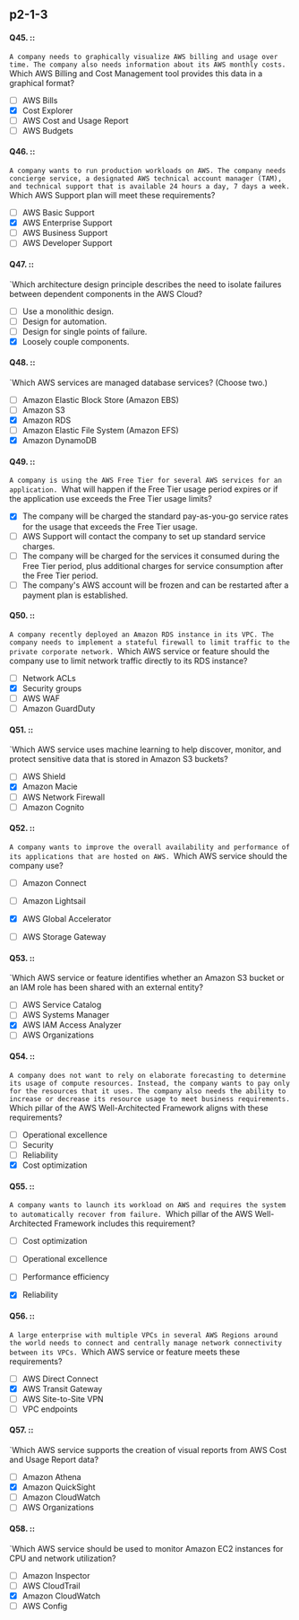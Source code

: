 ## p2-1-3

#### Q45. ::
`A company needs to graphically visualize AWS billing and usage over time. The company also needs information about its AWS monthly costs.
`Which AWS Billing and Cost Management tool provides this data in a graphical format?

- [ ] AWS Bills
- [x] Cost Explorer
- [ ] AWS Cost and Usage Report
- [ ] AWS Budgets

#### Q46. ::
`A company wants to run production workloads on AWS. The company needs concierge service, a designated AWS technical account manager (TAM), and technical support that is available 24 hours a day, 7 days a week.
`Which AWS Support plan will meet these requirements?

- [ ] AWS Basic Support
- [x] AWS Enterprise Support
- [ ] AWS Business Support
- [ ] AWS Developer Support

#### Q47. ::
`Which architecture design principle describes the need to isolate failures between dependent components in the AWS Cloud?

- [ ] Use a monolithic design.
- [ ] Design for automation.
- [ ] Design for single points of failure.
- [x] Loosely couple components.

#### Q48. ::
`Which AWS services are managed database services? (Choose two.)

- [ ] Amazon Elastic Block Store (Amazon EBS)
- [ ] Amazon S3
- [x] Amazon RDS
- [ ] Amazon Elastic File System (Amazon EFS)
- [x] Amazon DynamoDB

#### Q49. ::
`A company is using the AWS Free Tier for several AWS services for an application.
`What will happen if the Free Tier usage period expires or if the application use exceeds the Free Tier usage limits?

- [x] The company will be charged the standard pay-as-you-go service rates for the usage that exceeds the Free Tier usage.
- [ ] AWS Support will contact the company to set up standard service charges.
- [ ] The company will be charged for the services it consumed during the Free Tier period, plus additional charges for service consumption after the Free Tier period.
- [ ] The company's AWS account will be frozen and can be restarted after a payment plan is established.

#### Q50. ::
`A company recently deployed an Amazon RDS instance in its VPC. The company needs to implement a stateful firewall to limit traffic to the private corporate network.
`Which AWS service or feature should the company use to limit network traffic directly to its RDS instance?

- [ ] Network ACLs
- [x] Security groups
- [ ] AWS WAF
- [ ] Amazon GuardDuty

#### Q51. ::
`Which AWS service uses machine learning to help discover, monitor, and protect sensitive data that is stored in Amazon S3 buckets?


- [ ] AWS Shield
- [x] Amazon Macie
- [ ] AWS Network Firewall
- [ ] Amazon Cognito

#### Q52. ::
`A company wants to improve the overall availability and performance of its applications that are hosted on AWS.
`Which AWS service should the company use?

- [ ] Amazon Connect
- [ ] Amazon Lightsail
- [x] AWS Global Accelerator
- [ ] AWS Storage Gateway


#### Q53. ::
`Which AWS service or feature identifies whether an Amazon S3 bucket or an IAM role has been shared with an external entity?

- [ ] AWS Service Catalog
- [ ] AWS Systems Manager
- [x] AWS IAM Access Analyzer
- [ ] AWS Organizations

#### Q54. ::
`A company does not want to rely on elaborate forecasting to determine its usage of compute resources. Instead, the company wants to pay only for the resources that it uses. The company also needs the ability to increase or decrease its resource usage to meet business requirements.
`Which pillar of the AWS Well-Architected Framework aligns with these requirements?

- [ ] Operational excellence
- [ ] Security
- [ ] Reliability
- [x] Cost optimization

#### Q55. ::
`A company wants to launch its workload on AWS and requires the system to automatically recover from failure.
`Which pillar of the AWS Well-Architected Framework includes this requirement?

- [ ] Cost optimization
- [ ] Operational excellence
- [ ] Performance efficiency
- [x] Reliability


#### Q56. ::
`A large enterprise with multiple VPCs in several AWS Regions around the world needs to connect and centrally manage network connectivity between its VPCs.
`Which AWS service or feature meets these requirements?

- [ ] AWS Direct Connect
- [x] AWS Transit Gateway
- [ ] AWS Site-to-Site VPN
- [ ] VPC endpoints

#### Q57. ::
`Which AWS service supports the creation of visual reports from AWS Cost and Usage Report data?

- [ ] Amazon Athena
- [x] Amazon QuickSight
- [ ] Amazon CloudWatch
- [ ] AWS Organizations

#### Q58. ::
`Which AWS service should be used to monitor Amazon EC2 instances for CPU and network utilization?

- [ ] Amazon Inspector
- [ ] AWS CloudTrail
- [x] Amazon CloudWatch
- [ ] AWS Config
